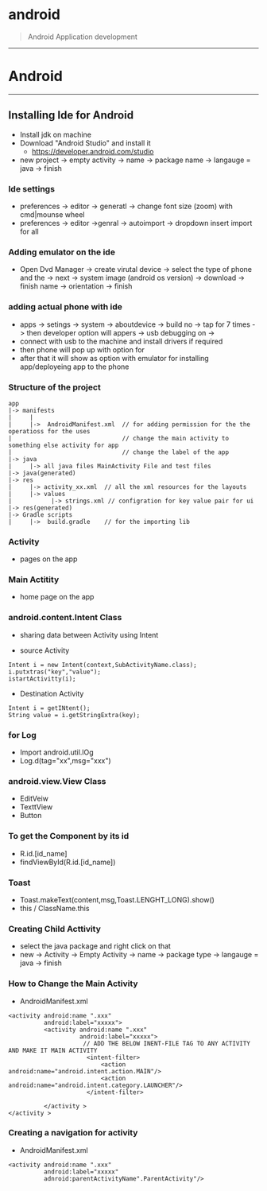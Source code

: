 # android

> Android Application development 


----

# Android 

---

## Installing Ide for Android 
* Install jdk on machine 
* Download "Android Studio" and install it 
	* https://developer.android.com/studio
* new project -> empty activity -> name -> package name -> langauge = java -> finish 

### Ide settings 
* preferences -> editor -> generatl -> change font size (zoom) with cmd|mounse wheel
* preferences -> editor ->genral -> autoimport -> dropdown insert import for all 

### Adding emulator on the ide 
* Open Dvd Manager -> create virutal device -> select the type of phone and the -> next -> system image (android os version) -> download -> finish 
name -> orientation -> finish 


### adding actual phone with ide 
* apps -> setings -> system -> aboutdevice -> build no -> tap for 7 times -> then developer option will appers -> usb debugging on -> 
* connect with usb to the machine and install drivers if required 
* then phone will pop up with option for 
* after that it will show as option with emulator for installing app/deployeing app to the phone 


### Structure of the project 
```
app
|-> manifests  
|     |
|     |->  AndroidManifest.xml  // for adding permission for the the operatioss for the uses 
|                               // change the main activity to something else activity for app 
|                               // change the label of the app 
|-> java 
|     |-> all java files MainActivity File and test files   
|-> java(generated)
|-> res
|     |-> activity_xx.xml  // all the xml resources for the layouts 
|     |-> values           
|           |-> strings.xml // configration for key value pair for ui  
|-> res(generated)
|-> Gradle scripts 
|     |->  build.gradle    // for the importing lib 
```


### Activity 
* pages on the app 

### Main Actitity 
* home page on the app 

### android.content.Intent Class 
* sharing data between Activity using Intent 

* source Activity 
```
Intent i = new Intent(context,SubActivityName.class);
i.putxtras("key","value");
istartActivitty(i);
```

* Destination Activity 
```
Intent i = getINtent();
String value = i.getStringExtra(key);
```

### for Log 
* Import android.util.lOg
* Log.d(tag="xx",msg="xxx")

### android.view.View Class 
* EditVeiw 
* TexttView 
* Button 

### To get the Component by its id 
* R.id.[id_name]
* findViewById(R.id.[id_name]) 

### Toast 
* Toast.makeText(content,msg,Toast.LENGHT_LONG).show()
* this / ClassName.this

### Creating Child Acttivity 
* select the java package and right click on that 
* new -> Activity -> Empty Activity -> name -> package type -> langauge = java -> finish 


### How to Change the Main Activity 
* AndroidManifest.xml 
```
<activity android:name ".xxx" 
		  android:label="xxxxx">
          <activity android:name ".xxx" 
		            android:label="xxxxx">
                     // ADD THE BELOW INENT-FILE TAG TO ANY ACTIVITY AND MAKE IT MAIN ACTIVITY 
                      <intent-filter>
                          <action android:name="android.intent.action.MAIN"/>
                          <action android:name="android.intent.category.LAUNCHER"/>
                      </intent-filter>	

		  </activity >	
</activity >		  
```


### Creating a navigation for activity 
* AndroidManifest.xml 
```
<activity android:name ".xxx" 
		  android:label="xxxxx"
		  adnroid:parentActivityName".ParentActivity"/>
```